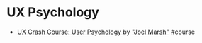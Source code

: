# UX Psychology

* [UX Crash Course: User Psychology ](http://thehipperelement.com/post/87574750438/ux-crash-course-user-psychology) by ["Joel Marsh"](http://thehipperelement.com/) #course